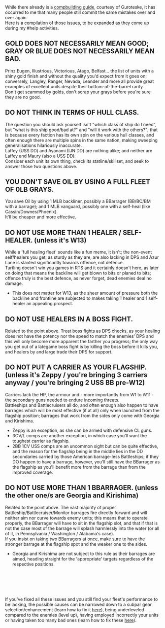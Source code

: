 While there already is a [compbuilding guide](https://github.com/guroteske/al-guides/blob/master/Fleet%20Composition.md), courtesy of Guroteske, it has occurred to me that many people still commit the same mistakes over and over again.  
Here is a compilation of those issues, to be expanded as they come up during my #help activities.

## GOLD DOES NOT NECESSARILY MEAN GOOD; GRAY OR BLUE DOES NOT NECESSARILY MEAN BAD.
Prinz Eugen, Illustrious, Victorious, Atago, Belfast... the list of units with a shiny gold finish and without the quality you'd expect from it goes on; conversely, Langley, Ranger, Nevada, Leander and more all provide great examples of excellent units despite their bottom-of-the-barrel rarity.  
Don't get scammed by golds, don't scrap your grays before you're sure they are no good.  

## DO NOT THINK IN TERMS OF HULL CLASS.
The question you should ask yourself isn't "which class of ship do I need", but "what is this ship good/bad at?" and "will it work with the others?"; that is because every faction has its own spin on the various hull classes, and often enough there are multiple spins in the same nation, making sweeping generalisations hilariously inaccurate.  
Laffey (USS DD) and Ayanami (IJN DD) are nothing alike; and neither are Laffey and Maury (also a USS DD).  
Consider each unit its own thing, check its statline/skillset, and seek to answer those two questions above.  

## YOU DON'T SAVE OIL BY USING A FULL FLEET OF 0LB GRAYS.
You save Oil by using 1 MLB backliner, possibly a BBarrager (BB/BC/BM with a barrage); and 1 MLB vanguard, possibly one with a self-heal (like Cassin/Downes/Phoenix).  
It'll be cheaper and more effective.  

## **DO NOT USE MORE THAN 1 HEALER / SELF-HEALER. (unless it's W13)**  
While a 'full healing fleet' sounds like a fun meme, it isn't; the non-event self/healers you get, as sturdy as they are, are also lacking in DPS and Azur Lane is slanted significantly towards offence, not defence.  
Turtling doesn't win you games in RTS and it certainly doesn't here, as later on doing that means the backline will get blown to bits or planed to bits; offence truly is the best defence, as never forget, dead enemies deal no damage.
- This does not matter for W13, as the sheer amount of pressure both the backline and frontline are subjected to makes taking 1 healer and 1 self-healer an appealing prospect.

## **DO NOT USE HEALERS IN A BOSS FIGHT.** 
Related to the point above. Treat boss fights as DPS checks, as your healing does not have the potency nor the speed to match the enemies' DPS and this will only become more apparent the farther you progress; the only way you get out of a lategame boss fight is by killing the boss before it kills you, and healers by and large trade their DPS for support.  

## **DO NOT PUT A CARRIER AS YOUR FLAGSHIP. (unless it's Zeppy / you're bringing 3 carriers anyway / you're bringing 2 USS BB pre-W12)** 
Carriers lack the HP, the armour and - more importantly from W1 to W11 - the secondary guns needed to endure incoming threats.  
Battleships and Battlecruisers all do, and often enough also happen to have barrages which will be most effective (if at all) only when launched from the flagship position; barrages that work from the sides only come with Georgia and Kirishima.  
- Zeppy is an exception, as she can be armed with defensive CL guns.  
- 3CV/L comps are another exception, in which case you'll want the toughest carrier as flagship.  
- 2BB 1CV USS comps are an uncommon sight but can be quite effective, and the reason for the flagship being in the middle lies in the DD secondaries carried by those American barrage-less Battleships; if they DO happen to have a barrage, however, you'll still have the BBarrager as the flagship as you'll benefit more from the barrage than from the improved coverage.

## **DO NOT USE MORE THAN 1 BBARRAGER. (unless the other one/s are Georgia and Kirishima)**
Related to the point above. The vast majority of proper Battleship/Battlecruiser/Monitor barrages fire directly forward and will neither aim nor curve towards enemy units; this means that to operate properly, the BBarrager will have to sit in the flagship slot, and that if that is not the case most of the barrage will splash harmlessly into the water (or all of it, in Pennsylvania / Washington / Alabama's case).  
If you insist on taking two BBarragers at once, make sure to have the stronger barrage at the flagship spot and the weaker one to the sides.  
- Georgia and Kirishima are not subject to this rule as their barrages are aimed, heading straight for the 'appropriate' targets regardless of the respective positions.


<br/><br/>
---

If you've fixed all these issues and you still find your fleet's performance to be lacking, the possible causes can be narrowed down to a subpar gear selection/enhancement (learn how to fix it [here](https://github.com/guroteske/al-guides/blob/master/Equipment%20Guide.md)), being underleveled compared to the enemies (level up), having employed incorrectly your units or having taken too many bad ones (learn how to fix these [here](https://github.com/YourWaifuIsShip/Azur-Lane-Guides/blob/master/ALEN%20Tier%20Guide.md)).
